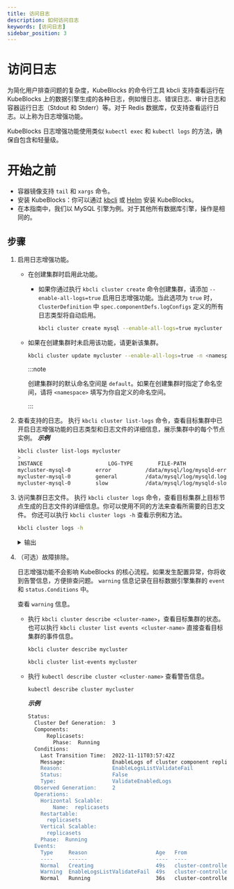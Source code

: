 ```yaml
---
title: 访问日志
description: 如何访问日志
keywords: [访问日志]
sidebar_position: 3
---
```


# 访问日志

为简化用户排查问题的复杂度，KubeBlocks 的命令行工具 kbcli 支持查看运行在 KubeBlocks 上的数据引擎生成的各种日志，例如慢日志、错误日志、审计日志和容器运行日志（Stdout 和 Stderr）等。对于 Redis 数据库，仅支持查看运行日志。以上称为日志增强功能。

KubeBlocks 日志增强功能使用类似 `kubectl exec` 和 `kubectl logs` 的方法，确保自包含和轻量级。

# 开始之前

- 容器镜像支持 `tail` 和 `xargs` 命令。
- 安装 KubeBlocks：你可以通过 [kbcli](../installation/install-with-kbcli/install-kubeblocks-with-kbcli.md) 或 [Helm](../installation/install-with-helm/install-kubeblocks-with-helm.md) 安装 KubeBlocks。
- 在本指南中，我们以 MySQL 引擎为例。对于其他所有数据库引擎，操作是相同的。

## 步骤
1. 启用日志增强功能。
   - 在创建集群时启用此功能。
     - 如果你通过执行 `kbcli cluster create` 命令创建集群，请添加 `--enable-all-logs=true` 启用日志增强功能。当此选项为 `true` 时，`ClusterDefinition` 中 `spec.componentDefs.logConfigs` 定义的所有日志类型将自动启用。
        
        ```bash
        kbcli cluster create mysql --enable-all-logs=true mycluster
        ```
   - 如果在创建集群时未启用该功能，请更新该集群。
      
      ```bash
      kbcli cluster update mycluster --enable-all-logs=true -n <namespace>
      ```
      :::note

      创建集群时的默认命名空间是 `default`。如果在创建集群时指定了命名空间，请将 `<namespace>` 填写为你自定义的命名空间。

      :::

2. 查看支持的日志。
  执行 `kbcli cluster list-logs` 命令，查看目标集群中已开启日志增强功能的日志类型和日志文件的详细信息，展示集群中的每个节点实例。
    ***示例***
    ```bash
    kbcli cluster list-logs mycluster
    >
    INSTANCE                     LOG-TYPE        FILE-PATH                                   SIZE        LAST-WRITTEN                          COMPONENT
    mycluster-mysql-0        error           /data/mysql/log/mysqld-error.log            6.4K        Feb 06, 2023 09:13 (UTC+00:00)        mysql
    mycluster-mysql-0        general         /data/mysql/log/mysqld.log                  5.9M        Feb 06, 2023 09:13 (UTC+00:00)        mysql
    mycluster-mysql-0        slow            /data/mysql/log/mysqld-slowquery.log        794         Feb 06, 2023 09:13 (UTC+00:00)        mysql       
    ```

3. 访问集群日志文件。
  执行 `kbcli cluster logs` 命令，查看目标集群上目标节点生成的日志文件的详细信息。你可以使用不同的方法来查看所需要的日志文件。
  你还可以执行 `kbcli cluster logs -h` 查看示例和方法。

    ```bash
    kbcli cluster logs -h
    ```

    <details>

    <summary>输出</summary>

    ```
    Access cluster log file

    Examples:
    # 返回集群 mycluster 的快照日志，默认使用主实例（stdout）
    kbcli cluster logs mycluster

    # 仅显示集群 mycluster 的最近 20 行日志，默认使用主实例（stdout）
    kbcli cluster logs --tail=20 mycluster

    # 返回集群 mycluster 中指定实例 my-instance-0 的快照日志（stdout）
    kbcli cluster logs mycluster --instance my-instance-0

    # 返回集群 mycluster 中指定实例 my-instance-0 和指定容器 my-container 的快照日志（stdout）
    kbcli cluster logs mycluster --instance my-instance-0 -c my-container

    # 返回集群 mycluster 的慢日志，默认使用主实例
    kbcli cluster logs mycluster --file-type=slow

    # 实时流式传输集群 mycluster 的慢日志，默认使用主实例
    kbcli cluster logs -f mycluster --file-type=slow

    # 返回集群 mycluster 中指定实例 my-instance-0 的指定文件日志
    kbcli cluster logs mycluster --instance my-instance-0 --file-path=/var/log/yum.log

    # 返回集群 mycluster 中指定实例 my-instance-0 和指定容器 my-container 的指定文件日志
    kbcli cluster logs mycluster --instance my-instance-0 -c my-container --file-path=/var/log/yum.log
    ```
    </details>

4. （可选）故障排除。

    日志增强功能不会影响 KubeBlocks 的核心流程。如果发生配置异常，你将收到告警信息，方便排查问题。 `warning` 信息记录在目标数据引擎集群的 `event` 和 `status.Conditions` 中。

    查看 `warning` 信息。
      - 执行 `kbcli cluster describe <cluster-name>`，查看目标集群的状态。也可以执行 `kbcli cluster list events <cluster-name>` 直接查看目标集群的事件信息。

        ```bash
        kbcli cluster describe mycluster
        ```

        ```bash
        kbcli cluster list-events mycluster
        ```

      -  执行 `kubectl describe cluster <cluster-name>` 查看警告信息。

          ```bash
          kubectl describe cluster mycluster
          ```

         ***示例***
          ```bash
          Status:           
            Cluster Def Generation:  3         
            Components:               
                Replicasets:                 
                  Phase:  Running           
            Conditions:             
              Last Transition Time:  2022-11-11T03:57:42Z             
              Message:               EnableLogs of cluster component replicasets has invalid value [errora slowa] which isn't defined in cluster definition component replicasets             
              Reason:                EnableLogsListValidateFail             
              Status:                False             
              Type:                  ValidateEnabledLogs           
            Observed Generation:     2           
            Operations:             
              Horizontal Scalable:                 
                  Name:  replicasets             
              Restartable:               
                replicasets             
              Vertical Scalable:               
                replicasets           
              Phase:  Running         
            Events:           
              Type     Reason                      Age   From                Message           
              ----     ------                      ----  ----                -------           
              Normal   Creating                    49s   cluster-controller  Start Creating in Cluster: release-name-error           
              Warning  EnableLogsListValidateFail  49s   cluster-controller  EnableLogs of cluster component replicasets has invalid value [errora slowa] which isn't defined in cluster definition component replicasets           
              Normal   Running                     36s   cluster-controller  Cluster: release-name-error is ready, current phase is Running         
          ```

